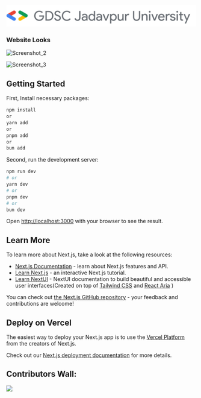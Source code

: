 

![GDSC](/public/gdsc.png)

### Website Looks
![Screenshot_2](https://github.com/0xmuski/GDSC-JU-Website/assets/147321591/20d440d8-98df-4239-86e8-f692d9958a13)

![Screenshot_3](https://github.com/0xmuski/GDSC-JU-Website/assets/147321591/d39979f1-8cb2-48c6-8995-58b743727d60)

## Getting Started

First, Install necessary packages:
```bash
npm install
or
yarn add
or
pnpm add
or
bun add
```

Second, run the development server:

```bash
npm run dev
# or
yarn dev
# or
pnpm dev
# or
bun dev
```

Open [http://localhost:3000](http://localhost:3000) with your browser to see the result.



## Learn More

To learn more about Next.js, take a look at the following resources:

- [Next.js Documentation](https://nextjs.org/docs) - learn about Next.js features and API.
- [Learn Next.js](https://nextjs.org/learn) - an interactive Next.js tutorial.
- [Learn NextUI](https://nextui.org/docs/guide/introduction) - NextUI documentation to  build beautiful and accessible user interfaces(Created on top of [Tailwind CSS](https://tailwindcss.com/) and [React Aria](https://react-spectrum.adobe.com/react-aria/index.html) )

You can check out [the Next.js GitHub repository](https://github.com/vercel/next.js/) - your feedback and contributions are welcome!

## Deploy on Vercel

The easiest way to deploy your Next.js app is to use the [Vercel Platform](https://vercel.com/new?utm_medium=default-template&filter=next.js&utm_source=create-next-app&utm_campaign=create-next-app-readme) from the creators of Next.js.

Check out our [Next.js deployment documentation](https://nextjs.org/docs/deployment) for more details.

## Contributors Wall:

<a href="https://github.com/GDSC-Jadavpur-University/GDSC-JU-Website/graphs/contributors">
  <img src="https://contrib.rocks/image?repo=GDSC-Jadavpur-University/GDSC-JU-Website" />
</a>
<br>
<br>
